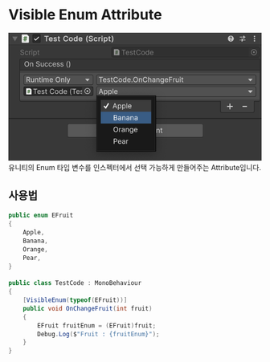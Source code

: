 # Visible Enum Attribute
![image01.png](Image%2Fimage01.png)
유니티의 Enum 타입 변수를 인스펙터에서 선택 가능하게 만들어주는 Attribute입니다.

## 사용법
```cs
public enum EFruit
{
    Apple,
    Banana,
    Orange,
    Pear,
}

public class TestCode : MonoBehaviour
{
    [VisibleEnum(typeof(EFruit))]
    public void OnChangeFruit(int fruit)
    {
        EFruit fruitEnum = (EFruit)fruit;
        Debug.Log($"Fruit : {fruitEnum}");
    }
}
```

